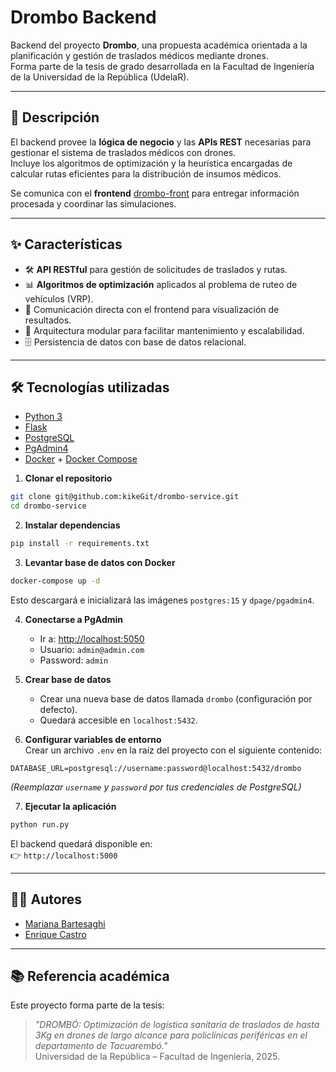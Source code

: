 # Drombo Backend

Backend del proyecto **Drombo**, una propuesta académica orientada a la planificación y gestión de traslados médicos mediante drones.  
Forma parte de la tesis de grado desarrollada en la Facultad de Ingeniería de la Universidad de la República (UdelaR).

---

## 📖 Descripción

El backend provee la **lógica de negocio** y las **APIs REST** necesarias para gestionar el sistema de traslados médicos con drones.  
Incluye los algoritmos de optimización y la heurística encargadas de calcular rutas eficientes para la distribución de insumos médicos.

Se comunica con el **frontend** [drombo-front](https://github.com/mbartesaghi/drombo-front) para entregar información procesada y coordinar las simulaciones.

---

## ✨ Características

- 🛠️ **API RESTful** para gestión de solicitudes de traslados y rutas.  
- 📊 **Algoritmos de optimización** aplicados al problema de ruteo de vehículos (VRP).  
- 🔄 Comunicación directa con el frontend para visualización de resultados.  
- 🧩 Arquitectura modular para facilitar mantenimiento y escalabilidad.  
- 🗄️ Persistencia de datos con base de datos relacional.  

---

## 🛠️ Tecnologías utilizadas

- [Python 3](https://www.python.org/)  
- [Flask](https://flask.palletsprojects.com/)  
- [PostgreSQL](https://www.postgresql.org/)  
- [PgAdmin4](https://www.pgadmin.org/)  
- [Docker](https://www.docker.com/) + [Docker Compose](https://docs.docker.com/compose/) 

1. **Clonar el repositorio**

```bash
git clone git@github.com:kikeGit/drombo-service.git
cd drombo-service
```

2. **Instalar dependencias**

```bash
pip install -r requirements.txt
```

3. **Levantar base de datos con Docker**

```bash
docker-compose up -d
```

Esto descargará e inicializará las imágenes `postgres:15` y `dpage/pgadmin4`.  

4. **Conectarse a PgAdmin**  
   - Ir a: [http://localhost:5050](http://localhost:5050)  
   - Usuario: `admin@admin.com`  
   - Password: `admin`  

5. **Crear base de datos**  
   - Crear una nueva base de datos llamada `drombo` (configuración por defecto).  
   - Quedará accesible en `localhost:5432`.

6. **Configurar variables de entorno**  
   Crear un archivo `.env` en la raíz del proyecto con el siguiente contenido:  

```env
DATABASE_URL=postgresql://username:password@localhost:5432/drombo
```

*(Reemplazar `username` y `password` por tus credenciales de PostgreSQL)*

7. **Ejecutar la aplicación**

```bash
python run.py
```

El backend quedará disponible en:  
👉 `http://localhost:5000`

---

## 👩‍🎓 Autores

- [Mariana Bartesaghi](https://github.com/mbartesaghi)  
- [Enrique Castro](https://github.com/kikeGit)  

---

## 📚 Referencia académica

Este proyecto forma parte de la tesis:  
> *"DROMBÓ: Optimización de logística sanitaria de traslados de hasta 3Kg en drones de largo alcance para policlínicas periféricas en el departamento de Tacuarembó."*  
Universidad de la República – Facultad de Ingeniería, 2025.

